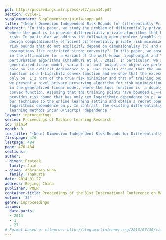 ```yaml
---
pdf: http://proceedings.mlr.press/v32/jain14.pdf
section: cycle-1
supplementary: Supplementary:jain14-supp.pdf
title: "(Near) Dimension Independent Risk Bounds for Differentially Private Learning"
abstract: 'In this paper, we study the problem of differentially private risk minimization
  where the goal is to provide differentially private algorithms that have small excess
  risk. In particular we address the following open problem: \emphIs it possible to
  design computationally efficient differentially private risk minimizers with  excess
  risk bounds that do not explicitly depend on dimensionality (p) and do not require  structural
  assumptions like restricted strong convexity?  In this paper, we answer the question
  in the affirmative for a variant of the well-known  \emphoutput and \emphobjective
  perturbation algorithms [Chaudhuri et al., 2011]. In particular, we show that  in
  generalized linear model, variants of both output and objective perturbation algorithms
  have no \em explicit dependence on p. Our results assume that the underlying loss
  function is a 1-Lipschitz convex function and we show that the excess risk depends
  only on  L_2 norm of the true risk minimizer and that of training points.  Next,
  we present a novel privacy preserving algorithm for risk minimization over simplex
  in the generalized linear model, where the loss function is  a doubly differentiable
  convex function. Assuming that the training points have bounded L_∞-norm, our algorithm
  provides risk bound that has only \em logarithmic dependence on p. We also apply
  our technique to the online learning setting and obtain a regret bound with similar
  logarithmic dependence on p. In contrast, the existing differentially private online
  learning methods incur O(\sqrtp)  dependence.'
layout: inproceedings
series: Proceedings of Machine Learning Research
id: jain14
month: 0
tex_title: "(Near) Dimension Independent Risk Bounds for Differentially Private Learning"
firstpage: 476
lastpage: 484
page: 476-484
sections: 
author:
- given: Prateek
  family: Jain
- given: Abhradeep Guha
  family: Thakurta
date: 2014-01-27
address: Bejing, China
publisher: PMLR
container-title: Proceedings of the 31st International Conference on Machine Learning
volume: '32'
genre: inproceedings
issued:
  date-parts:
  - 2014
  - 1
  - 27
# Format based on citeproc: http://blog.martinfenner.org/2013/07/30/citeproc-yaml-for-bibliographies/
---
```

